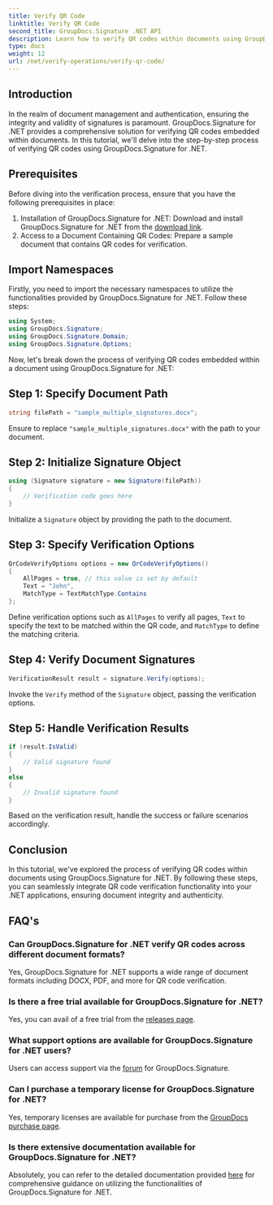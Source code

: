 ```yaml
---
title: Verify QR Code
linktitle: Verify QR Code
second_title: GroupDocs.Signature .NET API
description: Learn how to verify QR codes within documents using GroupDocs.Signature for .NET. Comprehensive tutorial with step-by-step guide.
type: docs
weight: 12
url: /net/verify-operations/verify-qr-code/
---
```

## Introduction
In the realm of document management and authentication, ensuring the integrity and validity of signatures is paramount. GroupDocs.Signature for .NET provides a comprehensive solution for verifying QR codes embedded within documents. In this tutorial, we'll delve into the step-by-step process of verifying QR codes using GroupDocs.Signature for .NET.
## Prerequisites
Before diving into the verification process, ensure that you have the following prerequisites in place:
1. Installation of GroupDocs.Signature for .NET: Download and install GroupDocs.Signature for .NET from the [download link](https://releases.groupdocs.com/signature/net/).
2. Access to a Document Containing QR Codes: Prepare a sample document that contains QR codes for verification. 

## Import Namespaces
Firstly, you need to import the necessary namespaces to utilize the functionalities provided by GroupDocs.Signature for .NET. Follow these steps:

```csharp
using System;
using GroupDocs.Signature;
using GroupDocs.Signature.Domain;
using GroupDocs.Signature.Options;
```


Now, let's break down the process of verifying QR codes embedded within a document using GroupDocs.Signature for .NET:
## Step 1: Specify Document Path
```csharp
string filePath = "sample_multiple_signatures.docx";
```
Ensure to replace `"sample_multiple_signatures.docx"` with the path to your document.
## Step 2: Initialize Signature Object
```csharp
using (Signature signature = new Signature(filePath))
{
    // Verification code goes here
}
```
Initialize a `Signature` object by providing the path to the document.
## Step 3: Specify Verification Options
```csharp
QrCodeVerifyOptions options = new QrCodeVerifyOptions()
{
    AllPages = true, // this value is set by default
    Text = "John",
    MatchType = TextMatchType.Contains
};
```
Define verification options such as `AllPages` to verify all pages, `Text` to specify the text to be matched within the QR code, and `MatchType` to define the matching criteria.
## Step 4: Verify Document Signatures
```csharp
VerificationResult result = signature.Verify(options);
```
Invoke the `Verify` method of the `Signature` object, passing the verification options.
## Step 5: Handle Verification Results
```csharp
if (result.IsValid)
{
    // Valid signature found
}
else
{
    // Invalid signature found
}
```
Based on the verification result, handle the success or failure scenarios accordingly.

## Conclusion
In this tutorial, we've explored the process of verifying QR codes within documents using GroupDocs.Signature for .NET. By following these steps, you can seamlessly integrate QR code verification functionality into your .NET applications, ensuring document integrity and authenticity.
## FAQ's
### Can GroupDocs.Signature for .NET verify QR codes across different document formats?
Yes, GroupDocs.Signature for .NET supports a wide range of document formats including DOCX, PDF, and more for QR code verification.
### Is there a free trial available for GroupDocs.Signature for .NET?
Yes, you can avail of a free trial from the [releases page](https://releases.groupdocs.com/).
### What support options are available for GroupDocs.Signature for .NET users?
Users can access support via the [forum](https://forum.groupdocs.com/c/signature/13) for GroupDocs.Signature.
### Can I purchase a temporary license for GroupDocs.Signature for .NET?
Yes, temporary licenses are available for purchase from the [GroupDocs purchase page](https://purchase.groupdocs.com/temporary-license/).
### Is there extensive documentation available for GroupDocs.Signature for .NET?
Absolutely, you can refer to the detailed documentation provided [here](https://reference.groupdocs.com/signature/net/) for comprehensive guidance on utilizing the functionalities of GroupDocs.Signature for .NET.
